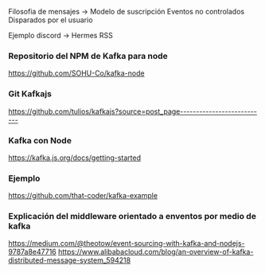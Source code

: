 Filosofia de mensajes -> 
	Modelo de suscripción
Eventos no controlados
	Disparados por el usuario
	

Ejemplo discord -> Hermes
	RSS


### Repositorio del NPM de Kafka para node
https://github.com/SOHU-Co/kafka-node

### Git Kafkajs
https://github.com/tulios/kafkajs?source=post_page---------------------------

### Kafka con Node
https://kafka.js.org/docs/getting-started

### Ejemplo
https://github.com/that-coder/kafka-example

### Explicación del middleware orientado a enventos por medio de kafka
https://medium.com/@theotow/event-sourcing-with-kafka-and-nodejs-9787a8e47716
https://www.alibabacloud.com/blog/an-overview-of-kafka-distributed-message-system_594218
